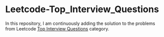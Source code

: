 # Leetcode-Top_Interview_Questions
In this repository, I am continuously adding the solution to the problems from Leetcode [Top Interview Questions](https://leetcode.com/problem-list/top-interview-questions/) category.
